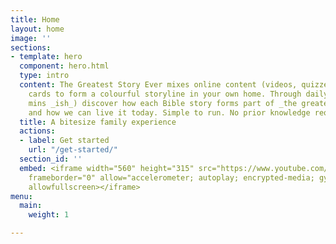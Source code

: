 ```yaml
---
title: Home
layout: home
image: ''
sections:
- template: hero
  component: hero.html
  type: intro
  content: The Greatest Story Ever mixes online content (videos, quizzes) and physical
    cards to form a colourful storyline in your own home. Through daily sessions (15
    mins _ish_) discover how each Bible story forms part of _the greatest story ever_
    and how we can live it today. Simple to run. No prior knowledge required.
  title: A bitesize family experience
  actions:
  - label: Get started
    url: "/get-started/"
  section_id: ''
  embed: <iframe width="560" height="315" src="https://www.youtube.com/embed/ahpCe-ugFAI"
    frameborder="0" allow="accelerometer; autoplay; encrypted-media; gyroscope; picture-in-picture"
    allowfullscreen></iframe>
menu:
  main:
    weight: 1

---
```

